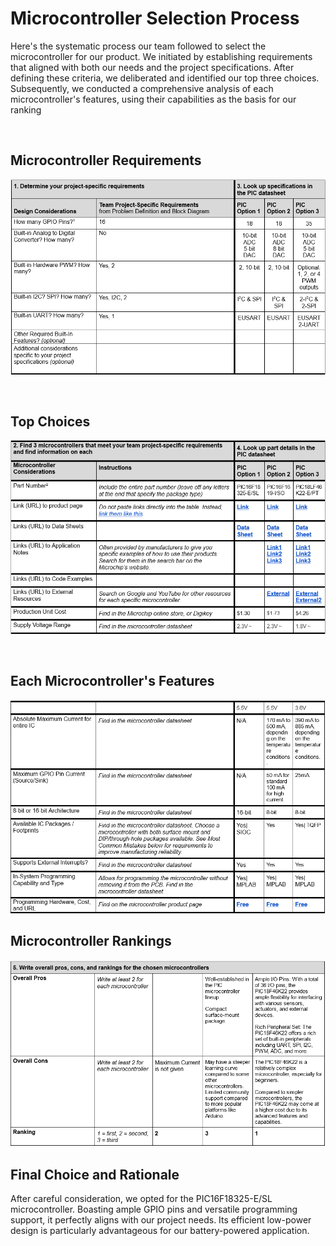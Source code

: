 # Microcontroller Selection Process
Here's the systematic process our team followed to select the microcontroller for our product. We initiated by establishing requirements that aligned with both our needs and the project specifications. After defining these criteria, we deliberated and identified our top three choices. Subsequently, we conducted a comprehensive analysis of each microcontroller's features, using their capabilities as the basis for our ranking

<br>

## Microcontroller Requirements

![](Pictures/Criteria.png)

<br>

## Top Choices

![](Pictures/Top_Picks.png)

<br>

## Each Microcontroller's Features

![](Pictures/Features.png)

## Microcontroller Rankings

![](Pictures/Rankings.png)

## Final Choice and Rationale

After careful consideration, we opted for the PIC16F18325-E/SL microcontroller. Boasting ample GPIO pins and versatile programming support, it perfectly aligns with our project needs. Its efficient low-power design is particularly advantageous for our battery-powered application.
